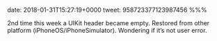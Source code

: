 date: 2018-01-31T15:27:19+0000
tweet: 958723377123987456
%%%

2nd time this week a UIKit header became empty. Restored from other platform (iPhoneOS/iPhoneSimulator). Wondering if it’s not user error.
